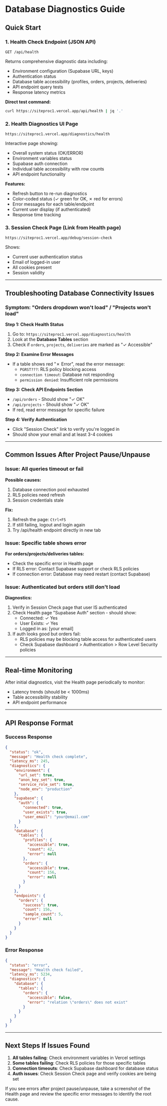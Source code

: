 # Database Diagnostics Guide

## Quick Start

### 1. **Health Check Endpoint** (JSON API)
```
GET /api/health
```

Returns comprehensive diagnostic data including:
- Environment configuration (Supabase URL, keys)
- Authentication status
- Database table accessibility (profiles, orders, projects, deliveries)
- API endpoint query tests
- Response latency metrics

**Direct test command:**
```bash
curl https://siteproc1.vercel.app/api/health | jq '.'
```

### 2. **Health Diagnostics UI Page**
```
https://siteproc1.vercel.app/diagnostics/health
```

Interactive page showing:
- Overall system status (OK/ERROR)
- Environment variables status
- Supabase auth connection
- Individual table accessibility with row counts
- API endpoint functionality

**Features:**
- Refresh button to re-run diagnostics
- Color-coded status (✓ green for OK, ✗ red for errors)
- Error messages for each table/endpoint
- Current user display (if authenticated)
- Response time tracking

### 3. **Session Check Page** (Link from Health page)
```
https://siteproc1.vercel.app/debug/session-check
```

Shows:
- Current user authentication status
- Email of logged-in user
- All cookies present
- Session validity

---

## Troubleshooting Database Connectivity Issues

### Symptom: "Orders dropdown won't load" / "Projects won't load"

**Step 1: Check Health Status**
1. Go to: `https://siteproc1.vercel.app/diagnostics/health`
2. Look at the **Database Tables** section
3. Check if `orders`, `projects`, `deliveries` are marked as "✓ Accessible"

**Step 2: Examine Error Messages**
- If a table shows red "✗ Error", read the error message:
  - `PGRST???`: RLS policy blocking access
  - `connection timeout`: Database not responding
  - `permission denied`: Insufficient role permissions

**Step 3: Check API Endpoints Section**
- `/api/orders` - Should show "✓ OK"
- `/api/projects` - Should show "✓ OK"
- If red, read error message for specific failure

**Step 4: Verify Authentication**
- Click "Session Check" link to verify you're logged in
- Should show your email and at least 3-4 cookies

---

## Common Issues After Project Pause/Unpause

### Issue: All queries timeout or fail

**Possible causes:**
1. Database connection pool exhausted
2. RLS policies need refresh
3. Session credentials stale

**Fix:**
1. Refresh the page: `Ctrl+F5`
2. If still failing, logout and login again
3. Try /api/health endpoint directly in new tab

### Issue: Specific table shows error

**For orders/projects/deliveries tables:**
- Check the specific error in Health page
- If RLS error: Contact Supabase support or check RLS policies
- If connection error: Database may need restart (contact Supabase)

### Issue: Authenticated but orders still don't load

**Diagnostics:**
1. Verify in Session Check page that user IS authenticated
2. Check Health page "Supabase Auth" section - should show:
   - Connected: ✓ Yes
   - User Exists: ✓ Yes
   - Logged in as: [your email]
3. If auth looks good but orders fail:
   - RLS policies may be blocking table access for authenticated users
   - Check Supabase dashboard > Authentication > Row Level Security policies

---

## Real-time Monitoring

After initial diagnostics, visit the Health page periodically to monitor:
- Latency trends (should be < 1000ms)
- Table accessibility stability
- API endpoint performance

---

## API Response Format

### Success Response
```json
{
  "status": "ok",
  "message": "Health check complete",
  "latency_ms": 245,
  "diagnostics": {
    "environment": {
      "url_set": true,
      "anon_key_set": true,
      "service_role_set": true,
      "node_env": "production"
    },
    "supabase": {
      "auth": {
        "connected": true,
        "user_exists": true,
        "user_email": "your@email.com"
      }
    },
    "database": {
      "tables": {
        "profiles": {
          "accessible": true,
          "count": 42,
          "error": null
        },
        "orders": {
          "accessible": true,
          "count": 156,
          "error": null
        }
      }
    },
    "endpoints": {
      "orders": {
        "success": true,
        "count": 156,
        "sample_count": 5,
        "error": null
      }
    }
  }
}
```

### Error Response
```json
{
  "status": "error",
  "message": "Health check failed",
  "latency_ms": 5234,
  "diagnostics": {
    "database": {
      "tables": {
        "orders": {
          "accessible": false,
          "error": "relation \"orders\" does not exist"
        }
      }
    }
  }
}
```

---

## Next Steps If Issues Found

1. **All tables failing**: Check environment variables in Vercel settings
2. **Some tables failing**: Check RLS policies for those specific tables
3. **Connection timeouts**: Check Supabase dashboard for database status
4. **Auth issues**: Check Session Check page and verify cookies are being set

If you see errors after project pause/unpause, take a screenshot of the Health page and review the specific error messages to identify the root cause.

